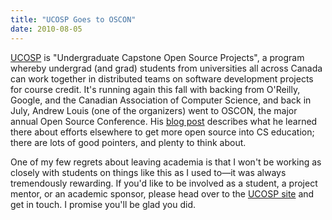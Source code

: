 ```yaml
---
title: "UCOSP Goes to OSCON"
date: 2010-08-05
---
```

<a href="http://ucosp.ca/">UCOSP</a> is "Undergraduate Capstone Open Source Projects", a program whereby undergrad (and grad) students from universities all across Canada can work together in distributed teams on software development projects for course credit. It's running again this fall with backing from O'Reilly, Google, and the Canadian Association of Computer Science, and back in July, Andrew Louis (one of the organizers) went to OSCON, the major annual Open Source Conference. His <a href="http://ucosp.ca/news/2010/08/oscon-open-source-in-academia/">blog post</a> describes what he learned there about efforts elsewhere to get more open source into CS education; there are lots of good pointers, and plenty to think about.

One of my few regrets about leaving academia is that I won't be working as closely with students on things like this as I used to—it was always tremendously rewarding. If you'd like to be involved as a student, a project mentor, or an academic sponsor, please head over to the <a href="http://ucosp.ca/">UCOSP site</a> and get in touch. I promise you'll be glad you did.
